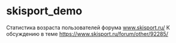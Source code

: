 # skisport_demo

Статистика возраста пользователей форума www.skisport.ru/
К обсуждению в теме https://www.skisport.ru/forum/other/92285/


